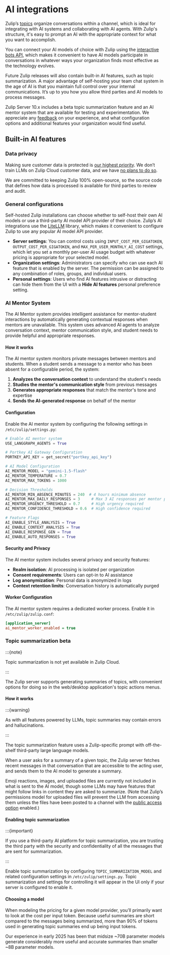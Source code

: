 # AI integrations

Zulip’s [topics](https://zulip.com/help/introduction-to-topics) organize
conversations within a channel, which is ideal for integrating with AI systems
and collaborating with AI agents. With Zulip's structure, it's easy to prompt an AI
with the appropriate context for what you want to accomplish.

You can connect your AI models of choice with Zulip using the [interactive bots
API](https://zulip.com/api/running-bots), which makes it convenient to have AI
models participate in conversations in whatever ways your organization finds
most effective as the technology evolves.

Future Zulip releases will also contain built-in AI features, such as topic
summarization. A major advantage of self-hosting your team chat system
in the age of AI is that you maintain full control over your internal
communications. It’s up to you how you allow third parties and AI models to
process messages.

Zulip Server 10.x includes a beta topic summarization feature and an AI mentor
system that are available for testing and experimentation. We appreciate any
[feedback](../contributing/suggesting-features.md)
on your experience, and what configuration options and additional features your
organization would find useful.

## Built-in AI features

### Data privacy

Making sure customer data is protected is [our highest
priority](https://zulip.com/security/). We don’t train LLMs on Zulip Cloud
customer data, and we have [no plans to do
so](https://blog.zulip.com/2024/05/23/self-hosting-keeps-your-private-data-out-of-ai-models/).

We are committed to keeping Zulip 100% open-source, so the source code that
defines how data is processed is available for third parties to review and
audit.

### General configurations

Self-hosted Zulip installations can choose whether to self-host their own AI
models or use a third-party AI model API provider of their choice. Zulip’s AI
integrations use the [LiteLLM](https://www.litellm.ai/) library, which makes it
convenient to configure Zulip to use any popular AI model API provider.

- **Server settings**: You can control costs using `INPUT_COST_PER_GIGATOKEN`,
  `OUTPUT_COST_PER_GIGATOKEN`, and `MAX_PER_USER_MONTHLY_AI_COST` settings,
  which let you set a monthly per-user AI usage budget with whatever pricing is
  appropriate for your selected model.
- **Organization settings**: Administrators can specify who can use each AI
  feature that is enabled by the server. The permission can be assigned to any
  combination of roles, groups, and individual users.
- **Personal settings**: Users who find AI features intrusive or distracting can
  hide them from the UI with a **Hide AI features** personal preference setting.

### AI Mentor System

The AI Mentor system provides intelligent assistance for mentor-student interactions
by automatically generating contextual responses when mentors are unavailable. This
system uses advanced AI agents to analyze conversation context, mentor communication
style, and student needs to provide helpful and appropriate responses.

#### How it works

The AI mentor system monitors private messages between mentors and students. When
a student sends a message to a mentor who has been absent for a configurable period,
the system:

1. **Analyzes the conversation context** to understand the student's needs
2. **Studies the mentor's communication style** from previous messages
3. **Generates appropriate responses** that match the mentor's tone and expertise
4. **Sends the AI-generated response** on behalf of the mentor

#### Configuration

Enable the AI mentor system by configuring the following settings in `/etc/zulip/settings.py`:

```python
# Enable AI mentor system
USE_LANGGRAPH_AGENTS = True

# Portkey AI Gateway Configuration
PORTKEY_API_KEY = get_secret("portkey_api_key")

# AI Model Configuration
AI_MENTOR_MODEL = "gemini-1.5-flash"
AI_MENTOR_TEMPERATURE = 0.7
AI_MENTOR_MAX_TOKENS = 1000

# Decision Thresholds
AI_MENTOR_MIN_ABSENCE_MINUTES = 240  # 4 hours minimum absence
AI_MENTOR_MAX_DAILY_RESPONSES = 3     # Max 3 AI responses per mentor per day
AI_MENTOR_URGENCY_THRESHOLD = 0.7     # High urgency required
AI_MENTOR_CONFIDENCE_THRESHOLD = 0.6  # High confidence required

# Feature Flags
AI_ENABLE_STYLE_ANALYSIS = True
AI_ENABLE_CONTEXT_ANALYSIS = True
AI_ENABLE_RESPONSE_GEN = True
AI_ENABLE_AUTO_RESPONSES = True
```

#### Security and Privacy

The AI mentor system includes several privacy and security features:

- **Realm isolation**: AI processing is isolated per organization
- **Consent requirements**: Users can opt-in to AI assistance
- **Log anonymization**: Personal data is anonymized in logs
- **Context retention limits**: Conversation history is automatically purged

#### Worker Configuration

The AI mentor system requires a dedicated worker process. Enable it in `/etc/zulip/zulip.conf`:

```ini
[application_server]
ai_mentor_worker_enabled = true
```

### Topic summarization beta

:::{note}

Topic summarization is not yet available in Zulip Cloud.

:::

The Zulip server supports generating summaries of topics, with convenient
options for doing so in the web/desktop application's topic actions menus.

#### How it works

:::{warning}

As with all features powered by LLMs, topic summaries may contain errors and
hallucinations.

:::

The topic summarization feature uses a Zulip-specific prompt with off-the-shelf
third-party large language models.

When a user asks for a summary of a given topic, the Zulip server fetches recent
messages in that conversation that are accessible to the acting user, and sends
them to the AI model to generate a summary.

Emoji reactions, images, and uploaded files are currently not included in what
is sent to the AI model, though some LLMs may have features that might follow
links in content they are asked to summarize. (Note that Zulip’s permissions
model for uploaded files will prevent the LLM from accessing them unless the
files have been posted to a channel with the [public access
option](https://zulip.com/help/public-access-option) enabled.)

#### Enabling topic summarization

:::{important}

If you use a third-party AI platform for topic summarization, you are trusting
the third party with the security and confidentiality of all the messages that
are sent for summarization.

:::

Enable topic summarization by configuring `TOPIC_SUMMARIZATION_MODEL`
and related configuration settings in `/etc/zulip/settings.py`. Topic
summarization and settings for controlling it will appear in the UI
only if your server is configured to enable it.

#### Choosing a model

When modeling the pricing for a given model provider, you’ll primarily want to
look at the cost per input token. Because useful summaries are short compared to
the messages being summarized, more than 90% of tokens used in generating topic
summaries end up being input tokens.

Our experience in early 2025 has been that midsize ~70B parameter models
generate considerably more useful and accurate summaries than smaller ~8B
parameter models.
